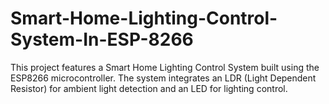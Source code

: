 # Smart-Home-Lighting-Control-System-In-ESP-8266
This project features a Smart Home Lighting Control System built using the ESP8266 microcontroller. The system integrates an LDR (Light Dependent Resistor) for ambient light detection and an LED for lighting control.
